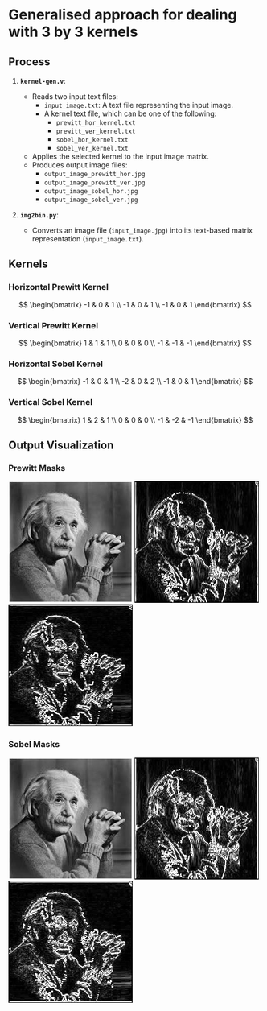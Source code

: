 # Generalised approach for dealing with 3 by 3 kernels 


## Process

1. **`kernel-gen.v`**:
   - Reads two input text files:
     - `input_image.txt`: A text file representing the input image.
     - A kernel text file, which can be one of the following:
       - `prewitt_hor_kernel.txt`
       - `prewitt_ver_kernel.txt`
       - `sobel_hor_kernel.txt`
       - `sobel_ver_kernel.txt`
   - Applies the selected kernel to the input image matrix.
   - Produces output image files:
     - `output_image_prewitt_hor.jpg`
     - `output_image_prewitt_ver.jpg`
     - `output_image_sobel_hor.jpg`
     - `output_image_sobel_ver.jpg`

2. **`img2bin.py`**:
   - Converts an image file (`input_image.jpg`) into its text-based matrix representation (`input_image.txt`).

## Kernels

### Horizontal Prewitt Kernel
$$
\begin{bmatrix}
-1 & 0 & 1 \\
-1 & 0 & 1 \\
-1 & 0 & 1
\end{bmatrix}
$$

### Vertical Prewitt Kernel
$$
\begin{bmatrix}
1 & 1 & 1 \\
0 & 0 & 0 \\
-1 & -1 & -1
\end{bmatrix}
$$

### Horizontal Sobel Kernel
$$
\begin{bmatrix}
-1 & 0 & 1 \\
-2 & 0 & 2 \\
-1 & 0 & 1
\end{bmatrix}
$$

### Vertical Sobel Kernel
$$
\begin{bmatrix}
1 & 2 & 1 \\
0 & 0 & 0 \\
-1 & -2 & -1
\end{bmatrix}
$$

## Output Visualization

### Prewitt Masks
![Input Image](input_image.jpg) ![Prewitt Vertical](output_image_prewitt_ver.jpg) ![Prewitt Horizontal](output_image_prewitt_hor.jpg)

### Sobel Masks
![Input Image](input_image.jpg) ![Sobel Vertical](output_image_sobel_ver.jpg) ![Sobel Horizontal](output_image_sobel_hor.jpg)
